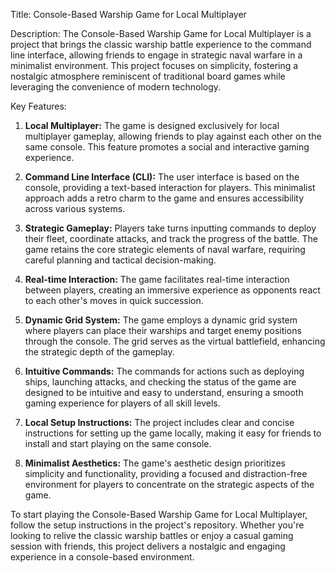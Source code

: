 Title: Console-Based Warship Game for Local Multiplayer

Description:
The Console-Based Warship Game for Local Multiplayer is a project that brings the classic warship battle experience to the command line interface, allowing friends to engage in strategic naval warfare in a minimalist environment. This project focuses on simplicity, fostering a nostalgic atmosphere reminiscent of traditional board games while leveraging the convenience of modern technology.

Key Features:

1. **Local Multiplayer:** The game is designed exclusively for local multiplayer gameplay, allowing friends to play against each other on the same console. This feature promotes a social and interactive gaming experience.

2. **Command Line Interface (CLI):** The user interface is based on the console, providing a text-based interaction for players. This minimalist approach adds a retro charm to the game and ensures accessibility across various systems.

3. **Strategic Gameplay:** Players take turns inputting commands to deploy their fleet, coordinate attacks, and track the progress of the battle. The game retains the core strategic elements of naval warfare, requiring careful planning and tactical decision-making.

4. **Real-time Interaction:** The game facilitates real-time interaction between players, creating an immersive experience as opponents react to each other's moves in quick succession.

5. **Dynamic Grid System:** The game employs a dynamic grid system where players can place their warships and target enemy positions through the console. The grid serves as the virtual battlefield, enhancing the strategic depth of the gameplay.

6. **Intuitive Commands:** The commands for actions such as deploying ships, launching attacks, and checking the status of the game are designed to be intuitive and easy to understand, ensuring a smooth gaming experience for players of all skill levels.

7. **Local Setup Instructions:** The project includes clear and concise instructions for setting up the game locally, making it easy for friends to install and start playing on the same console.

8. **Minimalist Aesthetics:** The game's aesthetic design prioritizes simplicity and functionality, providing a focused and distraction-free environment for players to concentrate on the strategic aspects of the game.

To start playing the Console-Based Warship Game for Local Multiplayer, follow the setup instructions in the project's repository. Whether you're looking to relive the classic warship battles or enjoy a casual gaming session with friends, this project delivers a nostalgic and engaging experience in a console-based environment.
